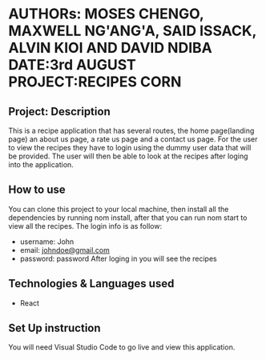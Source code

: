# AUTHORs: MOSES CHENGO, MAXWELL NG'ANG'A, SAID ISSACK, ALVIN KIOI AND DAVID NDIBA DATE:3rd AUGUST PROJECT:RECIPES CORN

## Project: Description

This is a recipe application that has several routes, the home page(landing page) an about us page, a rate us page and a contact us page. For the user to view the recipes they have to login using the dummy user data that will be provided. The user will then be able to look at the recipes after loging into the application.

## How to use

You can clone this project to your local machine, then install all the dependencies by running nom install, after that you can run nom start to view all the recipes. The login info is as follow:

- username: John
- email: johndoe@gmail.com
- password: password
  After loging in you will see the recipes

## Technologies & Languages used

- React

## Set Up instruction

You will need Visual Studio Code to go live and view this application.
